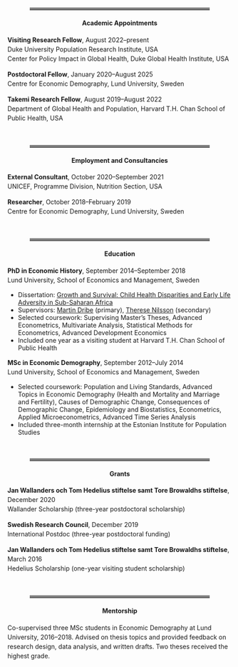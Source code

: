 <style>
/* Style for figure and table titles */
.figure-title, .table-title {
    font-weight: bold;
    font-size: 1.2em;
    margin-bottom: 10px;
}

/* Style for figure notes */
.figure-note, .table-note {
    font-style: italic;
    color: #666;
    font-size: 0.9em;
    margin-top: 5px;
}

/* Table styling */
.content table {
    width: 100%;
    border-collapse: collapse;
    margin-bottom: 20px;
}

.content table, .content th, .content td {
    border: 1px solid #ddd;
    
}

.content th, .content td {
    padding: 8px;
    text-align: left;
        margin-bottom: 20px;

}

.content th {
    font-weight: bold;
}

/* Increase space between paragraphs */
p {
    margin-bottom: 10px; /* Adjust this value to increase/decrease paragraph spacing */
    line-height: 1.5; /* Adjust line-height for more readable text */
}

hr.thick {
    border: none;
    border-top: 5px solid gray; /* Make the line 5px thick and black */
    margin: 50px 50px 20px;
}

hr.thin {
    border: none;
    border-top: 1px solid gray; /* Make the line 5px thick and black */
    margin: 10px 0; /* Add spacing around the line */
}

h4 {
    text-align: center;
}

</style>

<hr class="thick">


#### Academic Appointments

**Visiting Research Fellow**, August 2022–present  
Duke University Population Research Institute, USA  
Center for Policy Impact in Global Health, Duke Global Health Institute, USA

**Postdoctoral Fellow**, January 2020–August 2025  
Centre for Economic Demography, Lund University, Sweden

**Takemi Research Fellow**, August 2019–August 2022  
Department of Global Health and Population, Harvard T.H. Chan School of Public Health, USA

<hr class="thick">

#### Employment and Consultancies

**External Consultant**, October 2020–September 2021  
UNICEF, Programme Division, Nutrition Section, USA

**Researcher**, October 2018–February 2019  
Centre for Economic Demography, Lund University, Sweden

<hr class="thick">

#### Education

**PhD in Economic History**, September 2014–September 2018  
Lund University, School of Economics and Management, Sweden  
- Dissertation: <span><a href="Growth_and_Survival.pdf" target="_blank">Growth and Survival: Child Health Disparities and Early Life Adversity in Sub-Saharan Africa</a></span>  
- Supervisors: <a href="https://portal.research.lu.se/en/persons/martin-dribe" target="_blank">Martin Dribe</a> (primary), <a href="https://portal.research.lu.se/en/persons/therese-nilsson" target="_blank">Therese Nilsson</a> (secondary)  
- Selected coursework: Supervising Master’s Theses, Advanced Econometrics, Multivariate Analysis, Statistical Methods for Econometrics, Advanced Development Economics  
- Included one year as a visiting student at Harvard T.H. Chan School of Public Health

**MSc in Economic Demography**, September 2012–July 2014  
Lund University, School of Economics and Management, Sweden  
- Selected coursework: Population and Living Standards, Advanced Topics in Economic Demography (Health and Mortality and Marriage and Fertility), Causes of Demographic Change, Consequences of Demographic Change, Epidemiology and Biostatistics, Econometrics, Applied Microeconometrics, Advanced Time Series Analysis  
- Included three-month internship at the Estonian Institute for Population Studies

<hr class="thick">

#### Grants

**Jan Wallanders och Tom Hedelius stiftelse samt Tore Browaldhs stiftelse**, December 2020  
Wallander Scholarship (three-year postdoctoral scholarship)

**Swedish Research Council**, December 2019  
International Postdoc (three-year postdoctoral funding)

**Jan Wallanders och Tom Hedelius stiftelse samt Tore Browaldhs stiftelse**, March 2016  
Hedelius Scholarship (one-year visiting student scholarship)

<hr class="thick">

#### Mentorship
Co-supervised three MSc students in Economic Demography at Lund University, 2016–2018. Advised on thesis topics and provided feedback on research design, data analysis, and written drafts. Two theses received the highest grade.
